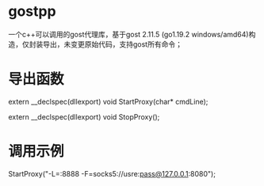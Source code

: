 # gostpp
一个c++可以调用的gost代理库，基于gost 2.11.5 (go1.19.2 windows/amd64)构造，仅封装导出，未变更原始代码，支持gost所有命令；

# 导出函数
extern __declspec(dllexport) void StartProxy(char* cmdLine);

extern __declspec(dllexport) void StopProxy();

# 调用示例
StartProxy("-L=:8888 -F=socks5://usre:pass@127.0.0.1:8080");
